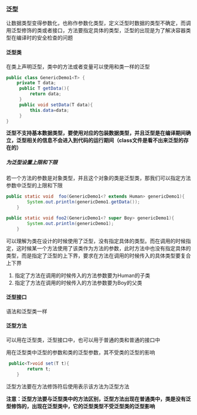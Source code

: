 ### 泛型

让数据类型变得参数化，也称作参数化类型，定义泛型时数据的类型不确定，而调用泛型修饰的类或者接口，方法要指定具体的类型，泛型的出现是为了解决容器类型在编译时的安全检查的问题

#### 泛型类

在类上声明泛型，类中的方法或者变量可以使用和类一样的泛型

```java
public class GenericDemo1<T> {
    private T data;
     public T getData(){
         return data;
     }
     public void setData(T data){
         this.data=data;
     }
}
```

**泛型不支持基本数据类型，要使用对应的包装数据类型，并且泛型是在编译期间确立，泛型相关的信息不会进入到代码的运行期间（class文件是看不出来泛型的存在的）**

##### 为泛型设置上限和下限

若一个方法的参数是对象类型，并且这个对象的类是泛型类，那我们可以指定方法参数中泛型的上限和下限

```java
public static void  foo(GenericDemo1<? extends Human> genericDemo1){
        System.out.println(genericDemo1.getData());
    }

public static void foo2(GenericDemo1<? super Boy> genericDemo1){
        System.out.println(genericDemo1);
    }
```

可以理解为类在设计的时候使用了泛型，没有指定具体的类型。而在调用的时候指定，这时候某一个方法使用了该类作为方法的参数，此时方法中也没有指定具体的类型，而是指定了泛型的上下界，要求在方法在调用的时候传入的具体类型要复合上下界

1. <? extends Human>指定了方法在调用的时候传入的方法参数要为Human的子类
2. <? super Boy> 指定了方法在调用的时候传入的方法参数要为Boy的父类

#### 泛型接口

语法和泛型类一样

#### 泛型方法

可以用在泛型类，泛型接口中，也可以用于普通的类和普通的接口中

用在泛型类中泛型的参数和类的泛型参数，其不受类的泛型的影响

```java
 public<T>void set(T t){
        return t;
    }
```

泛型方法要在方法修饰符后使用<T>表示该方法为泛型方法

**注意：泛型方法要与泛型类中的方法区别，泛型方法出现在普通类中，类是没有泛型修饰的，出现在泛型类中，它的泛型类型不受泛型类的泛型影响**

 



